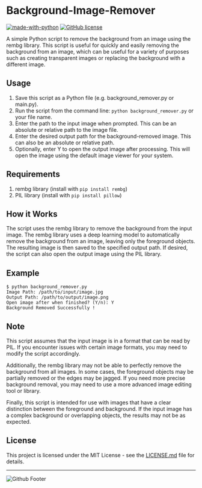 # Background-Image-Remover
[![made-with-python](https://img.shields.io/badge/Made%20with-Python-1f425f.svg)](https://www.python.org/)
[![GitHub license](https://img.shields.io/github/license/Naereen/StrapDown.js.svg)](https://github.com/shabir-mp/Image-Background-Remover/blob/main/LICENSE)

A simple Python script to remove the background from an image using the rembg library. This script is useful for quickly and easily removing the background from an image, which can be useful for a variety of purposes such as creating transparent images or replacing the background with a different image.

## Usage
1. Save this script as a Python file (e.g. background_remover.py or main.py).
2. Run the script from the command line: `python background_remover.py` or your file name.
3. Enter the path to the input image when prompted. This can be an absolute or relative path to the image file.
4. Enter the desired output path for the background-removed image. This can also be an absolute or relative path.
5. Optionally, enter Y to open the output image after processing. This will open the image using the default image viewer for your system.

## Requirements
1. rembg library (install with `pip install rembg`)
2. PIL library (install with `pip install pillow`)

## How it Works
The script uses the rembg library to remove the background from the input image. The rembg library uses a deep learning model to automatically remove the background from an image, leaving only the foreground objects. The resulting image is then saved to the specified output path. If desired, the script can also open the output image using the PIL library.

## Example
```
$ python background_remover.py
Image Path: /path/to/input/image.jpg
Output Path: /path/to/output/image.png
Open image after when finished? (Y/n): Y
Background Removed Successfully !
```

## Note
This script assumes that the input image is in a format that can be read by PIL. If you encounter issues with certain image formats, you may need to modify the script accordingly.

Additionally, the rembg library may not be able to perfectly remove the background from all images. In some cases, the foreground objects may be partially removed or the edges may be jagged. If you need more precise background removal, you may need to use a more advanced image editing tool or library.

Finally, this script is intended for use with images that have a clear distinction between the foreground and background. If the input image has a complex background or overlapping objects, the results may not be as expected.

## License
This project is licensed under the MIT License - see the [LICENSE.md](LICENSE.md) file for details.

-----------------------------------------------------------------------------------------
![Github Footer](https://github.com/shabir-mp/Kereta-Api-Indonesia-Booking-System/assets/133546000/c1833fe4-f470-494f-99e7-d583421625be)

